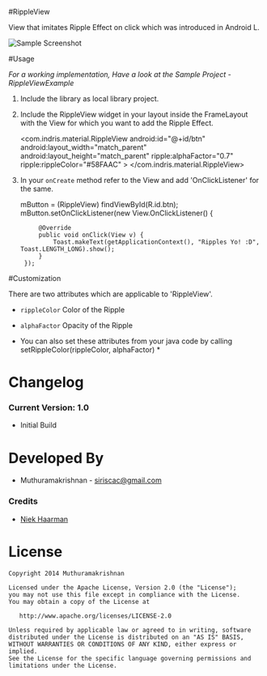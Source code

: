 #RippleView

View that imitates Ripple Effect on click which was introduced in Android L.

![Sample Screenshot](https://raw.github.com/siriscac/RippleView/master/Screens/Screen.gif)

#Usage

*For a working implementation, Have a look at the Sample Project - RippleViewExample*

1. Include the library as local library project.

2. Include the RippleView widget in your layout inside the FrameLayout with the View for which you want to add the Ripple Effect.

    <com.indris.material.RippleView
            android:id="@+id/btn"
            android:layout_width="match_parent"
            android:layout_height="match_parent"
            ripple:alphaFactor="0.7"
            ripple:rippleColor="#58FAAC" >
    </com.indris.material.RippleView>
    
3. In your `onCreate` method refer to the View and add 'OnClickListener' for the same.

    mButton = (RippleView) findViewById(R.id.btn);
        mButton.setOnClickListener(new View.OnClickListener() {
			
			@Override
			public void onClick(View v) {
				Toast.makeText(getApplicationContext(), "Ripples Yo! :D", Toast.LENGTH_LONG).show();
			}
		});
		
#Customization

There are two attributes which are applicable to 'RippleView'.

  * `rippleColor` Color of the Ripple
  * `alphaFactor` Opacity of the Ripple
  
  * You can also set these attributes from your java code by calling setRippleColor(rippleColor, alphaFactor) *
  
# Changelog

### Current Version: 1.0

  * Initial Build
  
# Developed By

  * Muthuramakrishnan - <siriscac@gmail.com>

### Credits
  
  * [Niek Haarman](https://github.com/nhaarman)
  
# License

    Copyright 2014 Muthuramakrishnan

    Licensed under the Apache License, Version 2.0 (the "License");
    you may not use this file except in compliance with the License.
    You may obtain a copy of the License at

       http://www.apache.org/licenses/LICENSE-2.0

    Unless required by applicable law or agreed to in writing, software
    distributed under the License is distributed on an "AS IS" BASIS,
    WITHOUT WARRANTIES OR CONDITIONS OF ANY KIND, either express or implied.
    See the License for the specific language governing permissions and
    limitations under the License.
